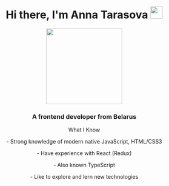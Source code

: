 <div align="center">
    <h1>Hi there, I'm Anna Tarasova <img src="https://github.com/blackcater/blackcater/raw/main/images/Hi.gif" height="32"/></h1>
  
 <img width='200' heght='200' src="https://media.giphy.com/media/aEwLTJvYxwo1L09oyP/giphy.gif"/>

<div>
<h3>A frontend developer from Belarus</h3>
<p>What I Know </p>
<p>- Strong knowledge of modern native JavaScript, HTML/CSS3 </p>
<p >- Have experience with React (Redux) </p>
<p>- Also known TypeScript</p>
<p >- Like to explore and lern new technologies </p>
</div>
</div>




 
  













